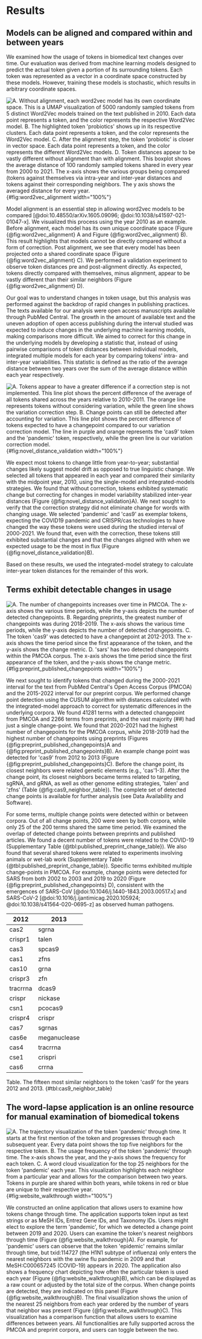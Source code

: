 # Results

## Models can be aligned and compared within and between years

We examined how the usage of tokens in biomedical text changes over time.
Our evaluation was derived from machine learning models designed to predict the actual token given a portion of its surrounding tokens.
Each token was represented as a vector in a coordinate space constructed by these models.
However, training these models is stochastic, which results in arbitrary coordinate spaces.

![
A. Without alignment, each word2vec model has its own coordinate space.
This is a UMAP visualization of 5000 randomly sampled tokens from 5 distinct Word2Vec models trained on the text published in 2010.
Each data point represents a token, and the color represents the respective Word2Vec model.
B. The highlighted token 'probiotics' shows up in its respective clusters.
Each data point represents a token, and the color represents the Word2Vec model.
C. After the alignment step, the token 'probiotic' is closer in vector space.
Each data point represents a token, and the color represents the different Word2Vec models.
D. Token distances appear to be vastly different without alignment than with alignment.
This boxplot shows the average distance of 100 randomly sampled tokens shared in every year from 2000 to 2021.
The x-axis shows the various groups being compared (tokens against themselves via intra-year and inter-year distances and tokens against their corresponding neighbors.
The y axis shows the averaged distance for every year.
](https://raw.githubusercontent.com/danich1/biovectors/810e12977d05d90d8d08e5fb34157c3e93f2cb6a/figure_generation/output/Figure_1.png){#fig:word2vec_alignment width="100%"}

Model alignment is an essential step in allowing word2vec models to be compared [@doi:10.48550/arXiv.1605.09096; @doi:10.1038/s41597-021-01047-x].
We visualized this process using the year 2010 as an example.
Before alignment, each model has its own unique coordinate space (Figure {@fig:word2vec_alignment} A and Figure {@fig:word2vec_alignment} B).
This result highlights that models cannot be directly compared without a form of correction.
Post alignment, we see that every model has been projected onto a shared coordinate space (Figure {@fig:word2vec_alignment} C).
We performed a validation experiment to observe token distances pre and post-alignment directly.
As expected, tokens directly compared with themselves, minus alignment, appear to be vastly different than their similar neighbors (Figure {@fig:word2vec_alignment} D).

Our goal was to understand changes in token usage, but this analysis was performed against the backdrop of rapid changes in publishing practices.
The texts available for our analysis were open access manuscripts available through PubMed Central.
The growth in the amount of available text and the uneven adoption of open access publishing during the interval studied was expected to induce changes in the underlying machine learning models, making comparisons more difficult.
We aimed to correct for this change in the underlying models by developing a statistic that, instead of using pairwise comparisons of token distances between individual models, integrated multiple models for each year by comparing tokens' intra- and inter-year variabilities.
This statistic is defined as the ratio of the average distance between two years over the sum of the average distance within each year respectively.

![
A. Tokens appear to have a greater difference if a correction step is not implemented.
This line plot shows the percent difference of the average of all tokens shared across the years relative to 2010-2011.
The orange line represents tokens without considering variation, while the green line shows the variation correction step.
B. Change points can still be detected after accounting for variation.
This line plot shows the percent difference of tokens expected to have a changepoint compared to our variation correction model.
The line in purple and orange represents the 'cas9' token and the 'pandemic' token, respectively, while the green line is our variation correction model.
](https://raw.githubusercontent.com/danich1/biovectors/54d54854725adf8cec788e26c0411af35f105e8e/figure_generation/output/Figure_2.png){#fig:novel_distance_validation width="100%"}

We expect most tokens to change little from year-to-year; substantial changes likely suggest model drift as opposed to true linguistic change.
We selected all tokens that appeared in each year and compared their similarity with the midpoint year, 2010, using the single-model and integrated-models strategies. <!--why are two years listed in the figure instead of 1? shouldn't there be a self-self comparison?-->
We found that without correction, tokens exhibited systematic change but correcting for changes in model variability stabilized inter-year distances (Figure {@fig:novel_distance_validation}A).
We next sought to verify that the correction strategy did not eliminate change for words with changing usage.
We selected 'pandemic' and 'cas9' as exemplar tokens, expecting the COVID19 pandemic and CRISPR/cas technologies to have changed the way these tokens were used during the studied interval of 2000-2021.
We found that, even with the correction, these tokens still exhibited substantial changes and that the changes aligned with when we expected usage to be the most in flux (Figure {@fig:novel_distance_validation}B).
<!--this cas9 result is very confusing - why is it different from 2010, but then by 2020 it looks the same as it did in 2010?-->
Based on these results, we used the integrated-model strategy to calculate inter-year token distances for the remainder of this work.

## Terms exhibit detectable changes in usage

![
A. The number of changepoints increases over time in PMCOA.
The x-axis shows the various time periods, while the y-axis depicts the number of detected changepoints.
B. Regarding preprints, the greatest number of changepoints was during 2018-2019.
The x-axis shows the various time periods, while the y-axis depicts the number of detected changepoints.
C. The token 'cas9' was detected to have a changepoint at 2012-2013.
The x-axis shows the time period since the first appearance of the token, and the y-axis shows the change metric.
D. 'sars' has two detected changepoints within the PMCOA corpus.
The x-axis shows the time period since the first appearance of the token, and the y-axis shows the change metric.
](https://raw.githubusercontent.com/danich1/biovectors/810e12977d05d90d8d08e5fb34157c3e93f2cb6a/figure_generation/output/Figure_3.png){#fig:preprint_published_changepoints width="100%"}

We next sought to identify tokens that changed during the 2000-2021 interval for the text from PubMed Central's Open Access Corpus (PMCOA) and the 2015-2022 interval for our preprint corpus.
We performed change point detection using the CUSUM algorithm with distances calculated with the integrated-model approach to correct for systematic differences in the underlying corpora.
We found 41281 terms with a detected changepoint from PMCOA and 2266 terms from preprints, and the vast majority (##) had just a single change-point.
We found that 2020-2021 had the highest number of changepoints for the PMCOA corpus, while 2018-2019 had the highest number of changepoints using preprints (Figures {@fig:preprint_published_changepoints}A and {@fig:preprint_published_changepoints}B).
An example change point was detected for 'cas9' from 2012 to 2013 (Figure {@fig:preprint_published_changepoints}C).
Before the change point, its closest neighbors were related genetic elements (e.g., 'cas'1-3).
After the change point, its closest neighbors became terms related to targeting, sgRNA, and gRNA, as well as other genome editing strategies, 'talen' and 'zfns' (Table {@fig:cas9_neighbor_table}).
The complete set of detected change points is available for further analysis (see Data Availability and Software).

For some terms, multiple change points were detected within or between corpora.
Out of all change points, 200 were seen by both corpora, while only 25 of the 200 terms shared the same time period.
We examined the overlap of detected change points between preprints and published articles.
We found a decent number of tokens were related to the COVID-19 (Supplementary Table {@tbl:published_preprint_change_table}).
We also found that several shared tokens were related to experiments involving animals or wet-lab work (Supplementary Table {@tbl:published_preprint_change_table}). <!--revisit with the updated table -->
Specific terms exhibited multiple change-points in PMCOA.
For example, change points were detected for SARS from both 2002 to 2003 and 2019 to 2020 (Figure {@fig:preprint_published_changepoints} D), consistent with the emergences of SARS-CoV [@doi:10.1046/j.1440-1843.2003.00517.x] and SARS-CoV-2 [@doi:10.1016/j.ijantimicag.2020.105924; @doi:10.1038/s41564-020-0695-z] as observed human pathogens.


|2012    |2013        |
|--------|------------|
|cas2    |sgrna       |
|crispr1 |talen       |
|cas3    |spcas9      |
|cas1    |zfns        |
|cas10   |grna        |
|crispr3 |zfn         |
|tracrrna|dcas9       |
|crispr  |nickase     |
|csn1    |pcocas9     |
|crispr4 |crispr      |
|cas7    |sgrnas      |
|cas6e   |meganuclease|
|cas4    |tracrrna    |
|cse1    |crispri     |
|cas6    |crrna       |

Table. The fifteen most similar neighbors to the token 'cas9' for the years 2012 and 2013. {#tbl:cas9_neighbor_table}


## The word-lapse application is an online resource for manual examination of biomedical tokens

![
A. The trajectory visualization of the token 'pandemic' through time.
It starts at the first mention of the token and progresses through each subsequent year.
Every data point shows the top five neighbors for the respective token.
B. The usage frequency of the token 'pandemic' through time.
The x-axis shows the year, and the y-axis shows the frequency for each token.
C. A word cloud visualization for the top 25 neighbors for the token 'pandemic' each year.
This visualization highlights each neighbor from a particular year and allows for the comparison between two years.
Tokens in purple are shared within both years, while tokens in red or blue are unique to their respective year.
](images/Figure_4.png){#fig:website_walkthrough width="100%"}

We constructed an online application that allows users to examine how tokens change through time.
The application supports token input as text strings or as MeSH IDs, Entrez Gene IDs, and Taxonomy IDs.
Users might elect to explore the term 'pandemic', for which we detected a change point between 2019 and 2020.
Users can examine the token's nearest neighbors through time (Figure {@fig:website_walkthrough}A).
For example, for 'pandemic' users can observe that the token 'epidemic' remains similar through time, but txid:114727 (the H1N1 subtype of influenza) only enters the nearest neighbors with the swine flu pandemic in 2009 and that MeSH:C000657245 (COVID-19) appears in 2020.
The application also shows a frequency chart depicting how often the particular token is used each year (Figure {@fig:website_walkthrough}B), which can be displayed as a raw count or adjusted by the total size of the corpus.
When change points are detected, they are indicated on this panel (Figure {@fig:website_walkthrough}B).
The final visualization shows the union of the nearest 25 neighbors from each year ordered by the number of years that neighbor was present (Figure {@fig:website_walkthrough}C).
This visualization has a comparison function that allows users to examine differences between years.
All functionalities are fully supported across the PMCOA and preprint corpora, and users can toggle between the two.

